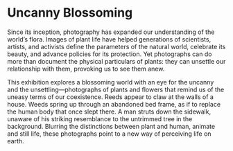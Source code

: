 # Uncanny Blossoming

Since its inception, photography has expanded our understanding of the world’s flora. Images of plant life have helped generations of scientists, artists, and activists define the parameters of the natural world, celebrate its beauty, and advance policies for its protection. Yet photographs can do more than document the physical particulars of plants: they can unsettle our relationship with them, provoking us to see them anew.

This exhibition explores a blossoming world with an eye for the uncanny and the unsettling—photographs of plants and flowers that remind us of the uneasy terms of our coexistence.  Reeds appear to claw at the walls of a house. Weeds spring up through an abandoned bed frame, as if to replace the human body that once slept there. A man struts down the sidewalk, unaware of his striking resemblance to the untrimmed tree in the background. Blurring the distinctions between plant and human, animate and still life, these photographs point to a new way of perceiving life on earth.
